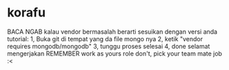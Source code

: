 # korafu

BACA NGAB
kalau vendor bermasalah berarti sesuikan dengan versi anda
tutorial:
1, Buka git di tempat yang da file mongo nya
2, ketik "vendor requires mongodb/mongodb"
3, tunggu proses selesai
4, done selamat mengerjakan
REMEMBER
work as yours role don't, pick your team mate job  :<
